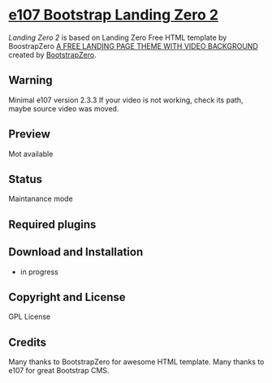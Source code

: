 # [e107 Bootstrap Landing Zero 2](https://www.e107sk.com/)

*Landing Zero 2* is based on Landing Zero Free HTML template by BoostrapZero [A FREE LANDING PAGE THEME WITH VIDEO BACKGROUND](https://www.bootstrapzero.com/bootstrap-template/landing-zero-free-bootstrap-theme) created by [BootstrapZero](https://www.bootstrapzero.com/).   

## Warning

Minimal e107 version 2.3.3
If your video is not working, check its path, maybe source video was moved. 

## Preview

Mot available

## Status

Maintanance mode

## Required plugins
 

## Download and Installation

- in progress  

## Copyright and License

GPL License

## Credits

Many thanks to BootstrapZero for awesome HTML template. Many thanks to e107 for great Bootstrap CMS.
